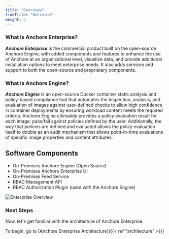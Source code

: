 ```yaml
---
title: "Overview"
linkTitle: "Overview"
weight: 3
---
```


### What is Anchore Enterprise?

**_Anchore Enterprise_** is the commercial product built on the open-source Anchore Engine, with added components and features to enhance the use of Anchore at an organizational level, visualize data, and provide additional installation options to meet enterprise needs. It also adds services and support to both the open-source and proprietary components.

### What is Anchore Engine?

**_Anchore Engine_** is an open-source Docker container static analysis and policy-based compliance tool that automates the inspection, analysis, and evaluation of images against user-defined checks to allow high confidence in container deployments by ensuring workload content meets the required criteria. Anchore Engine ultimately provides a policy evaluation result for each image: pass/fail against policies defined by the user. Additionally, the way that policies are defined and evaluated allows the policy evaluation itself to double as an audit mechanism that allows point-in-time evaluations of specific image properties and content attributes.

## Software Components

- On-Premises Anchore Engine (Open Source)
- On-Premises Anchore Enterprise UI
- On-Premises Feed Service
- RBAC Management API
- RBAC Authorization Plugin (used with the Anchore Engine)

![Enterprise Overview](EnterpriseOverview.png)

### Next Steps

Now, let's get familiar with the architecture of Anchore Enterprise.

To begin, go to [Anchore Enterprise Architecture]({{< ref "architecture" >}})
